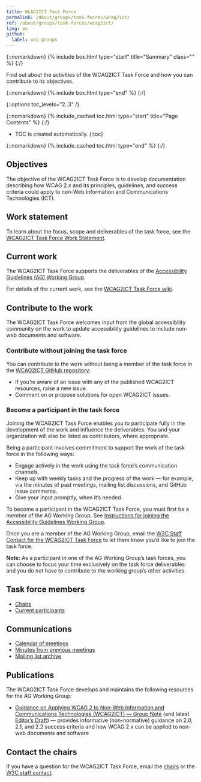 ```yaml
---
title: WCAG2ICT Task Force
permalink: /about/groups/task-forces/wcag2ict/
ref: /about/groups/task-forces/wcag2ict/
lang: en
github:
  label: wai-groups
---
```


{::nomarkdown}
{% include box.html type="start" title="Summary" class="" %}
{:/}

Find out about the activities of the WCAG2ICT Task Force and how you can contribute to its objectives.

{::nomarkdown}
{% include box.html type="end" %}
{:/}

{::options toc_levels="2..3" /}

{::nomarkdown}
{% include_cached toc.html type="start" title="Page Contents" %}
{:/}

-   TOC is created automatically.
{:toc}

{::nomarkdown}
{% include_cached toc.html type="end" %}
{:/}

## Objectives

The objective of the WCAG2ICT Task Force is to develop documentation describing how WCAG 2.x and its principles, guidelines, and success criteria could apply to non-Web Information and Communications Technologies (ICT).

## Work statement

To learn about the focus, scope and deliverables of the task force, see the [WCAG2ICT Task Force Work Statement](/about/groups/task-forces/wcag2ict/work-statement/).


## Current work

The WCAG2ICT Task Force supports the deliverables of the [Accessibility Guidelines (AG) Working Group](/about/groups/agwg/).

For details of the current work, see the [WCAG2ICT Task Force wiki](https://github.com/w3c/wcag2ict/wiki).

## Contribute to the work

The WCAG2ICT Task Force welcomes input from the global accessibility community on the work to update accessibility guidelines to include non-web documents and software.

### Contribute without joining the task force

You can contribute to the work without being a member of the task force in the [WCAG2ICT GitHub repository](https://github.com/w3c/wcag2ict/issues):
* If you’re aware of an issue with any of the published WCAG2ICT resources, raise a new issue.
* Comment on or propose solutions for open WCAG2ICT issues.

### Become a participant in the task force

Joining the WCAG2ICT Task Force enables you to participate fully in the development of the work and influence the deliverables. You and your organization will also be listed as contributors, where appropriate.

Being a participant involves commitment to support the work of the task force in the following ways:

* Engage actively in the work using the task force’s communication channels.
* Keep up with weekly tasks and the progress of the work &mdash; for example, via the minutes of past meetings, mailing list discussions, and GitHub issue comments.
* Give your input promptly, when it’s needed.

To become a participant in the WCAG2ICT Task Force, you must first be a member of the AG Working Group. See [Instructions for joining the Accessibility Guidelines Working Group](https://www.w3.org/groups/wg/ag/instructions/).

Once you are a member of the AG Working Group, email the [W3C Staff Contact for the WCAG2ICT Task Force](https://www.w3.org/groups/tf/wcag2ict/participants/#staff) to let them know you’d like to join the task force.

**Note:** As a participant in one of the AG Working Group’s task forces, you can choose to focus your time exclusively on the task force deliverables and you do not have to contribute to the working group’s other activities.

## Task force members

* [Chairs](https://www.w3.org/groups/tf/wcag2ict/participants/#chairs)
* [Current participants](https://www.w3.org/groups/tf/wcag2ict/participants/#participants)

## Communications

* [Calendar of meetings](https://www.w3.org/groups/tf/wcag2ict/calendar/)
* [Minutes from previous meetings](https://www.w3.org/WAI/GL/task-forces/wcag2ict/minutes)
* [Mailing list archive](https://lists.w3.org/Archives/Public/public-wcag2ict-tf/)

## Publications

The WCAG2ICT Task Force develops and maintains the following resources for the AG Working Group:

* [Guidance on Applying WCAG 2 to Non-Web Information and Communications Technologies (WCAG2ICT) &mdash; Group Note](https://www.w3.org/TR/wcag2ict/) (and latest [Editor’s Draft](https://w3c.github.io/wcag2ict/)) &mdash; provides informative (non-normative) guidance on 2.0, 2.1, and 2.2 success criteria and how WCAG 2.x can be applied to non-web documents and software

## Contact the chairs

If you have a question for the WCAG2ICT Task Force, email the [chairs](https://www.w3.org/groups/tf/wcag2ict/participants/#chairs) or the [W3C staff contact](https://www.w3.org/groups/tf/wcag2ict/participants/#staff).













